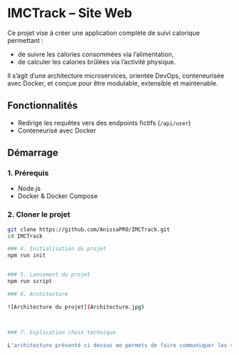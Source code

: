 # IMCTrack – Site Web

Ce projet vise à créer une application complète de suivi calorique permettant :

- de suivre les calories consommées via l’alimentation,
- de calculer les calories brûlées via l’activité physique.

Il s’agit d’une architecture microservices, orientée DevOps, conteneurisée avec Docker, et conçue pour être modulable, extensible et maintenable.

## Fonctionnalités
- Redirige les requêtes vers des endpoints fictifs (`/api/user`)
- Conteneurisé avec Docker

##  Démarrage

### 1. Prérequis
- Node.js
- Docker & Docker Compose

### 2. Cloner le projet
```bash
git clone https://github.com/AnissaPRO/IMCTrack.git
cd IMCTrack 

### 4. Initialisation du projet
npm run init


### 5. Lancement du projet
npm run script

### 6. Architecture

![Architecture du projet](Architecture.jpg)



### 7. Explication choix technique 

L'architecture présenté ci dessus me permets de faire communiquer les services entre eux. J'ai besoin que mon utilisateur accède au service Food Track pour calculer ses calories, mais si il s'agit d'un utilisateur avec un accès gratuit alors il ne devra pas avoir accès au service sport track qui lui permets de calculer les calories éliminées dans la journée. En revanche si j'ai un utilisateur premium l'accès lui est permis. Afin d'éviter de surcharger inutilement une seule base de donnée, ce système m'accorde la liberté d'avoir trois base de donnée distincte par service. J'ai également l'avantage que si un service ne répond pas le reste du site n'est pas paralysé et continue de tourner et répondre aux requêtes des utilisateurs.